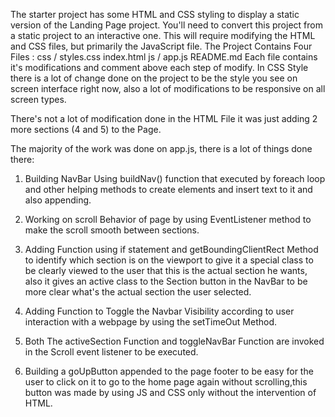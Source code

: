The starter project has some HTML and CSS styling to display a static version of the Landing Page project. You'll need to convert this project from a static project to an interactive one.
This will require modifying the HTML and CSS files, but primarily the JavaScript file.
The Project Contains Four Files :
css /
styles.css
index.html
js /
app.js
README.md
Each file contains it's modifications and comment above each step of modify.
In CSS Style there is a lot of change done on the project to be the style you see on screen interface right now, also a lot of modifications to be responsive on all screen types.

There's not a lot of modification done in the HTML File it was just adding 2 more sections (4 and 5) to the Page.

The majority of the work was done on app.js, there is a lot of things done there:

  1. Building NavBar Using buildNav() function that executed by foreach loop and other helping methods to create elements and insert text to it and also appending.

  2. Working on scroll Behavior of page by using EventListener method to make the scroll smooth between sections.

  3. Adding Function using if statement and getBoundingClientRect Method to identify which section is on the viewport to give it a special class to be clearly viewed to the user that this is the actual section he wants, also it gives an active class to the Section button in the NavBar to be more clear what's the actual section the user selected.

  4. Adding Function to Toggle the Navbar Visibility according to user interaction with a webpage by using the setTimeOut Method.

  5. Both The activeSection Function and toggleNavBar Function are invoked in the Scroll event listener to be executed.

  6. Building a goUpButton appended to the page footer to be easy for the user to click on it to go to the home page again without scrolling,this button was made by using JS and CSS only without the intervention of HTML.
